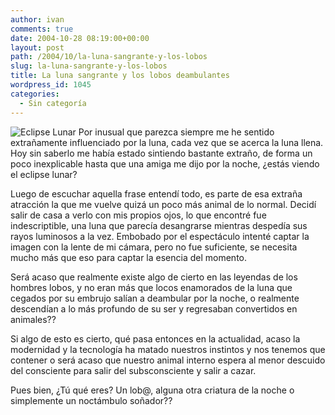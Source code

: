 ```yaml
---
author: ivan
comments: true
date: 2004-10-28 08:19:00+00:00
layout: post
path: /2004/10/la-luna-sangrante-y-los-lobos
slug: la-luna-sangrante-y-los-lobos
title: La luna sangrante y los lobos deambulantes
wordpress_id: 1045
categories:
  - Sin categoría
---
```


![Eclipse Lunar](https://amautacorp.com/staff/e-van/pictures/luna_roja.jpg) Por inusual que parezca siempre me he sentido extrañamente influenciado por la luna, cada vez que se acerca la luna llena. Hoy sin saberlo me había estado sintiendo bastante extraño, de forma un poco inexplicable hasta que una amiga me dijo por la noche, ¿estás viendo el eclipse lunar?

Luego de escuchar aquella frase entendí todo, es parte de esa extraña atracción la que me vuelve quizá un poco más animal de lo normal. Decidí salir de casa a verlo con mis propios ojos, lo que encontré fue indescriptible, una luna que parecía desangrarse mientras despedía sus rayos luminosos a la vez. Embobado por el espectáculo intenté captar la imagen con la lente de mi cámara, pero no fue suficiente, se necesita mucho más que eso para captar la esencia del momento.

Será acaso que realmente existe algo de cierto en las leyendas de los hombres lobos, y no eran más que locos enamorados de la luna que cegados por su embrujo salían a deambular por la noche, o realmente descendían a lo más profundo de su ser y regresaban convertidos en animales??

Si algo de esto es cierto, qué pasa entonces en la actualidad, acaso la modernidad y la tecnología ha matado nuestros instintos y nos tenemos que contener o será acaso que nuestro animal interno espera al menor descuido del consciente para salir del subsconsciente y salir a cazar.

Pues bien, ¿Tú qué eres? Un lob@, alguna otra criatura de la noche o simplemente un noctámbulo soñador??
